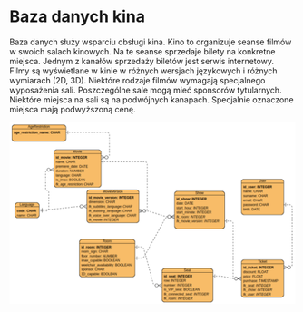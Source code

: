 # Baza danych kina
Baza danych służy wsparciu obsługi kina. Kino to organizuje seanse filmów w swoich salach
kinowych. Na te seanse sprzedaje bilety na konkretne miejsca. Jednym z kanałów
sprzedaży biletów jest serwis internetowy. Filmy są wyświetlane w kinie w różnych wersjach
językowych i różnych wymiarach (2D, 3D). Niektóre rodzaje filmów wymagają specjalnego
wyposażenia sali. Poszczególne sale mogą mieć sponsorów tytularnych. Niektóre miejsca
na sali są na podwójnych kanapach. Specjalnie oznaczone miejsca mają podwyższoną
cenę.

![img.png](schema.png)
